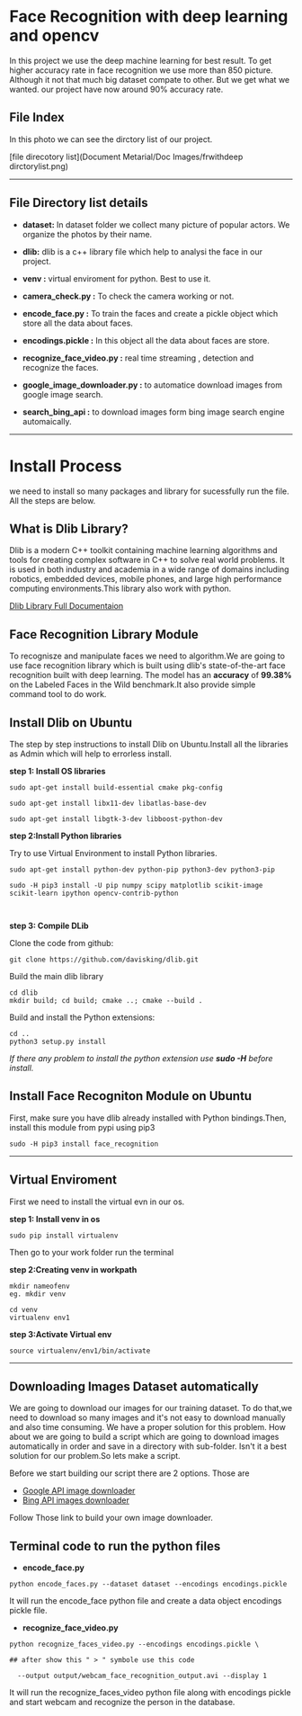 # Face Recognition with deep learning and opencv

In this project we use the deep machine learning for best result. To get higher accuracy rate in face recognition we use more than 850 picture. Although it not that much big dataset compate to other. But we get what we wanted. our project have now around 90% accuracy rate.

## File Index

In this photo we can see the dirctory list of our project.

[file direcotory list](Document Metarial/Doc Images/frwithdeep dirctorylist.png)

---------------------------------------------------------

## File Directory list details

* **dataset:**  In dataset folder we collect many picture of popular                   actors. We organize the photos by their name.
* **dlib:** dlib is a c++ library file which help to analysi the face in our project.

* **venv :** virtual enviroment for python. Best to use it.
* **camera_check.py :** To check the camera working or not.
* **encode_face.py :** To train the faces and create a pickle object which store all the data about faces.
* **encodings.pickle :** In this object all the data about faces are store.
* **recognize_face_video.py :** real time streaming , detection and recognize the faces.
* **google_image_downloader.py :** to automatice download images from google image search.
* **search_bing_api :** to download images form bing image search engine automaically.

------------------------------------------------------------

# Install Process
 
we need to install so many packages and library for sucessfully run the file. All the steps are below.

## What is Dlib Library?

Dlib is a modern C++ toolkit containing machine learning algorithms and tools for creating complex software in C++ to solve real world problems. It is used in both industry and academia in a wide range of domains including robotics, embedded devices, mobile phones, and large high performance computing environments.This library also work with python.

[Dlib Library Full Documentaion](http://dlib.net/)

## Face Recognition Library Module

To recognisze and manipulate faces we need to algorithm.We are going to use face recognition library which is built using dlib's state-of-the-art face recognition built with deep learning. The model has an **accuracy** of **99.38%** on the Labeled Faces in the Wild benchmark.It also provide simple command tool to do work.

## Install Dlib on Ubuntu

The step by step instructions to install Dlib on Ubuntu.Install all the libraries as Admin which  will help to errorless install.

**step 1: Install OS libraries**

```
sudo apt-get install build-essential cmake pkg-config

sudo apt-get install libx11-dev libatlas-base-dev

sudo apt-get install libgtk-3-dev libboost-python-dev

```
**step 2:Install Python libraries**

Try to use Virtual Environment to install Python libraries.

```
sudo apt-get install python-dev python-pip python3-dev python3-pip

sudo -H pip3 install -U pip numpy scipy matplotlib scikit-image scikit-learn ipython opencv-contrib-python



```
**step 3: Compile DLib**

Clone the code from github:
```
git clone https://github.com/davisking/dlib.git
```
Build the main dlib library
```
cd dlib
mkdir build; cd build; cmake ..; cmake --build .
```
Build and install the Python extensions:
``` 
cd ..
python3 setup.py install
```
*If there any problem to install the python extension use **sudo -H** before install.*

## Install Face Recogniton Module on Ubuntu

First, make sure you have dlib already installed with Python bindings.Then, install this module from pypi using pip3

```
sudo -H pip3 install face_recognition
```
---------------------------------

## Virtual Enviroment

First we need to install the virtual evn in our os. 


**step 1: Install venv in os**
```
sudo pip install virtualenv
```

Then go to your work folder run the terminal

**step 2:Creating venv in workpath**

```
mkdir nameofenv
eg. mkdir venv

cd venv
virtualenv env1

```

**step 3:Activate Virtual env**

```
source virtualenv/env1/bin/activate
```

--------------------------------------

## Downloading Images Dataset automatically

We are going to download our images for our training dataset. To do that,we need to download so many images and it's not easy to download manually and also time consuming. We have a proper solution for this problem. How about we are going to build a script which are going to download images automatically in order and save in a directory with sub-folder. Isn't it a best solution for our problem.So lets make a script.

Before we start building our script there are 2 options. Those are

* [Google API image downloader](https://google-images-download.readthedocs.io/en/latest/arguments.html)
* [Bing API images downloader](https://www.pyimagesearch.com/2018/04/09/how-to-quickly-build-a-deep-learning-image-dataset/)

Follow Those link to build your own image downloader.

## Terminal code to run the python files

* **encode_face.py**

```
python encode_faces.py --dataset dataset --encodings encodings.pickle
```
It will run the encode_face python file and create a data object encodings pickle file.

* **recognize_face_video.py**
```
python recognize_faces_video.py --encodings encodings.pickle \

## after show this " > " symbole use this code 

  --output output/webcam_face_recognition_output.avi --display 1
```
It will run the recognize_faces_video python file along with encodings pickle and start webcam and recognize the person in the database.